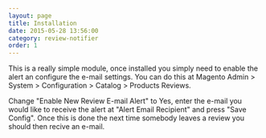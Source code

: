 ```yaml
---
layout: page
title: Installation
date: 2015-05-28 13:56:00
category: review-notifier
order: 1
---
```


This is a really simple module, once installed you simply need to enable the alert an configure the e-mail settings. You can do this at Magento Admin > System > Configuration > Catalog > Products Reviews.

Change "Enable New Review E-mail Alert" to Yes, enter the e-mail you would like to receive the alert at "Alert Email Recipient" and press "Save Config". Once this is done the next time somebody leaves a review you should then recive an e-mail.